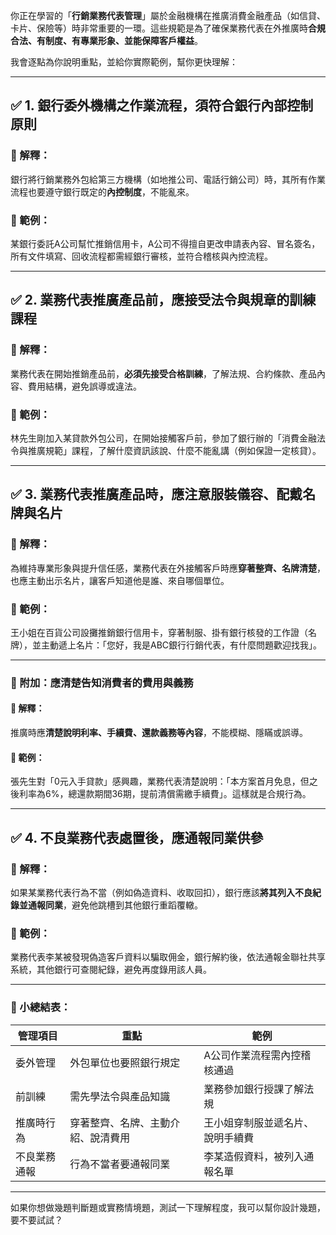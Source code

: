 你正在學習的「**行銷業務代表管理**」屬於金融機構在推廣消費金融產品（如信貸、卡片、保險等）時非常重要的一環。這些規範是為了確保業務代表在外推廣時**合規合法、有制度、有專業形象、並能保障客戶權益**。

我會逐點為你說明重點，並給你實際範例，幫你更快理解：

---

## ✅ 1. 銀行委外機構之作業流程，須符合銀行內部控制原則  
### 📘 解釋：  
銀行將行銷業務外包給第三方機構（如地推公司、電話行銷公司）時，其所有作業流程也要遵守銀行既定的**內控制度**，不能亂來。

### 📌 範例：  
某銀行委託A公司幫忙推銷信用卡，A公司不得擅自更改申請表內容、冒名簽名，所有文件填寫、回收流程都需經銀行審核，並符合稽核與內控流程。

---

## ✅ 2. 業務代表推廣產品前，應接受法令與規章的訓練課程  
### 📘 解釋：  
業務代表在開始推銷產品前，**必須先接受合格訓練**，了解法規、合約條款、產品內容、費用結構，避免誤導或違法。

### 📌 範例：  
林先生剛加入某貸款外包公司，在開始接觸客戶前，參加了銀行辦的「消費金融法令與推廣規範」課程，了解什麼資訊該說、什麼不能亂講（例如保證一定核貸）。

---

## ✅ 3. 業務代表推廣產品時，應注意服裝儀容、配戴名牌與名片  
### 📘 解釋：  
為維持專業形象與提升信任感，業務代表在外接觸客戶時應**穿著整齊、名牌清楚**，也應主動出示名片，讓客戶知道他是誰、來自哪個單位。

### 📌 範例：  
王小姐在百貨公司設攤推銷銀行信用卡，穿著制服、掛有銀行核發的工作證（名牌），並主動遞上名片：「您好，我是ABC銀行行銷代表，有什麼問題歡迎找我」。

---

### 🔸 附加：應清楚告知消費者的費用與義務  
#### 📘 解釋：  
推廣時應**清楚說明利率、手續費、還款義務等內容**，不能模糊、隱瞞或誤導。

#### 📌 範例：  
張先生對「0元入手貸款」感興趣，業務代表清楚說明：「本方案首月免息，但之後利率為6%，總還款期間36期，提前清償需繳手續費」。這樣就是合規行為。

---

## ✅ 4. 不良業務代表處置後，應通報同業供參  
### 📘 解釋：  
如果某業務代表行為不當（例如偽造資料、收取回扣），銀行應該**將其列入不良紀錄並通報同業**，避免他跳槽到其他銀行重蹈覆轍。

### 📌 範例：  
業務代表李某被發現偽造客戶資料以騙取佣金，銀行解約後，依法通報金聯社共享系統，其他銀行可查閱紀錄，避免再度錄用該人員。

---

### 🧠 小總結表：

| 管理項目 | 重點 | 範例 |
|----------|------|------|
| 委外管理 | 外包單位也要照銀行規定 | A公司作業流程需內控稽核通過 |
| 前訓練 | 需先學法令與產品知識 | 業務參加銀行授課了解法規 |
| 推廣時行為 | 穿著整齊、名牌、主動介紹、說清費用 | 王小姐穿制服並遞名片、說明手續費 |
| 不良業務通報 | 行為不當者要通報同業 | 李某造假資料，被列入通報名單 |

---

如果你想做幾題判斷題或實務情境題，測試一下理解程度，我可以幫你設計幾題，要不要試試？